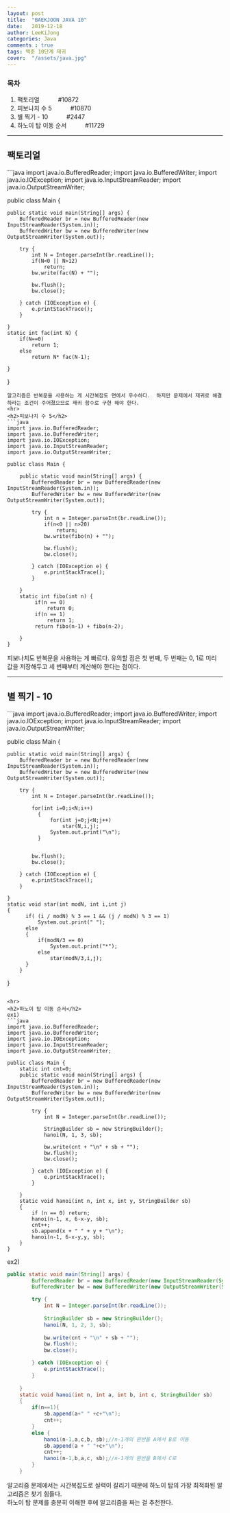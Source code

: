```yaml
---
layout: post
title:  "BAEKJOON JAVA 10"
date:   2019-12-18
author: LeeKiJong
categories: Java
comments : true
tags: 백준 10단계 재귀
cover:  "/assets/java.jpg"
---
```


<h3>목차</h3>
<ol>
  <li>팩토리얼 &nbsp;&nbsp;&nbsp;&nbsp;&nbsp;&nbsp;&nbsp;&nbsp;&nbsp;&nbsp;#10872</li>
  <li>피보나치 수 5  &nbsp;&nbsp;&nbsp;&nbsp;&nbsp;&nbsp;&nbsp;&nbsp;&nbsp;&nbsp;#10870</li>
  <li>별 찍기 - 10  &nbsp;&nbsp;&nbsp;&nbsp;&nbsp;&nbsp;&nbsp;&nbsp;&nbsp;&nbsp;#2447</li>
  <li>하노이 탑 이동 순서  &nbsp;&nbsp;&nbsp;&nbsp;&nbsp;&nbsp;&nbsp;&nbsp;&nbsp;&nbsp;#11729</li>
</ol>

<hr>
<h2>팩토리얼</h2>
```java
import java.io.BufferedReader;
import java.io.BufferedWriter;
import java.io.IOException;
import java.io.InputStreamReader;
import java.io.OutputStreamWriter;

public class Main {

	public static void main(String[] args) {
		BufferedReader br = new BufferedReader(new InputStreamReader(System.in));
		BufferedWriter bw = new BufferedWriter(new OutputStreamWriter(System.out));

		try {
			int N = Integer.parseInt(br.readLine());
			if(N<0 || N>12)
				return;
			bw.write(fac(N) + "");
			
			bw.flush();
			bw.close();

		} catch (IOException e) {
			e.printStackTrace();
		}
		
	}
	static int fac(int N) {
		if(N==0)
			return 1;
		else
			return N* fac(N-1);
		
	}
}
```
알고리즘은 반복문을 사용하는 게 시간복잡도 면에서 우수하다.  하지만 문제에서 재귀로 해결하라는 조건이 주어졌으므로 재귀 함수로 구현 해야 한다.
<hr>
<h2>피보나치 수 5</h2>
```java
import java.io.BufferedReader;
import java.io.BufferedWriter;
import java.io.IOException;
import java.io.InputStreamReader;
import java.io.OutputStreamWriter;

public class Main {

	public static void main(String[] args) {
		BufferedReader br = new BufferedReader(new InputStreamReader(System.in));
		BufferedWriter bw = new BufferedWriter(new OutputStreamWriter(System.out));

		try {
			int n = Integer.parseInt(br.readLine());
			if(n<0 || n>20)
				return;
			bw.write(fibo(n) + "");
			
			bw.flush();
			bw.close();

		} catch (IOException e) {
			e.printStackTrace();
		}
		
	}
	static int fibo(int n) {
		 if(n == 0) 
			 return 0;
	     if(n == 1) 
	    	 return 1;
	     return fibo(n-1) + fibo(n-2);
		
	}
}
```
피보나치도 반복문을 사용하는 게 빠르다.  유의할 점은 첫 번째, 두 번째는 0, 1로 미리 값을 저장해두고 세 번째부터 계산해야 한다는 점이다.

<hr>
<h2>별 찍기 - 10</h2>
```java
import java.io.BufferedReader;
import java.io.BufferedWriter;
import java.io.IOException;
import java.io.InputStreamReader;
import java.io.OutputStreamWriter;

public class Main {

	public static void main(String[] args) {
		BufferedReader br = new BufferedReader(new InputStreamReader(System.in));
		BufferedWriter bw = new BufferedWriter(new OutputStreamWriter(System.out));

		try {
			int N = Integer.parseInt(br.readLine());
			
			for(int i=0;i<N;i++)
			  {
			      for(int j=0;j<N;j++)
			          star(N,i,j);
			      System.out.print("\n");
			  }
			
			
			bw.flush();
			bw.close();

		} catch (IOException e) {
			e.printStackTrace();
		}
		
	}
	static void star(int modN, int i,int j)
	{
		  if( (i / modN) % 3 == 1 && (j / modN) % 3 == 1)
			  System.out.print(" ");
		  else
		  {
		      if(modN/3 == 0)
		    	  System.out.print("*");
		      else
		          star(modN/3,i,j);
		  }
		}
}
```

<hr>
<h2>하노이 탑 이동 순서</h2>
ex1)  
```java
import java.io.BufferedReader;
import java.io.BufferedWriter;
import java.io.IOException;
import java.io.InputStreamReader;
import java.io.OutputStreamWriter;

public class Main {
	static int cnt=0;
	public static void main(String[] args) {
		BufferedReader br = new BufferedReader(new InputStreamReader(System.in));
		BufferedWriter bw = new BufferedWriter(new OutputStreamWriter(System.out));

		try {
			int N = Integer.parseInt(br.readLine());
			
			StringBuilder sb = new StringBuilder();
			hanoi(N, 1, 3, sb);
			
			bw.write(cnt + "\n" + sb + "");
			bw.flush();
			bw.close();

		} catch (IOException e) {
			e.printStackTrace();
		}
		
	}
	static void hanoi(int n, int x, int y, StringBuilder sb)
	{
		if (n == 0) return;
		hanoi(n-1, x, 6-x-y, sb);
		cnt++;
        sb.append(x + " " + y + "\n");
        hanoi(n-1, 6-x-y,y, sb);
	}
}
```
ex2)  
```java
public static void main(String[] args) {
		BufferedReader br = new BufferedReader(new InputStreamReader(System.in));
		BufferedWriter bw = new BufferedWriter(new OutputStreamWriter(System.out));

		try {
			int N = Integer.parseInt(br.readLine());
			
			StringBuilder sb = new StringBuilder();
			hanoi(N, 1, 2, 3, sb);
			
			bw.write(cnt + "\n" + sb + "");
			bw.flush();
			bw.close();

		} catch (IOException e) {
			e.printStackTrace();
		}
		
	}
	static void hanoi(int n, int a, int b, int c, StringBuilder sb)
	{
		if(n==1){
            sb.append(a+" " +c+"\n");
            cnt++;
        }
        else {
            hanoi(n-1,a,c,b, sb);//n-1개의 원반을 A에서 B로 이동
            sb.append(a + " "+c+"\n");
            cnt++;
            hanoi(n-1,b,a,c, sb);//n-1개의 원반을 B에서 C로
        }
	}
```
알고리즘 문제에서는 시간복잡도로 실력이 갈리기 때문에 하노이 탑의 가장 최적화된 알고리즘은 찾기 힘들다.  
하노이 탑 문제를 충분히 이해한 후에 알고리즘을 짜는 걸 추천한다.
